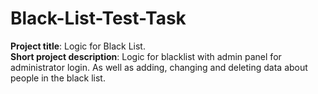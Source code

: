# Black-List-Test-Task
<b>Project title</b>: Logic for Black List.
<br><b>Short project description</b>: Logic for blacklist with admin panel for administrator login. As well as adding, changing and deleting data about people in the black list.

